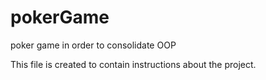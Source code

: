 # pokerGame
poker game in order to consolidate OOP

This file is created to contain instructions about the project.

